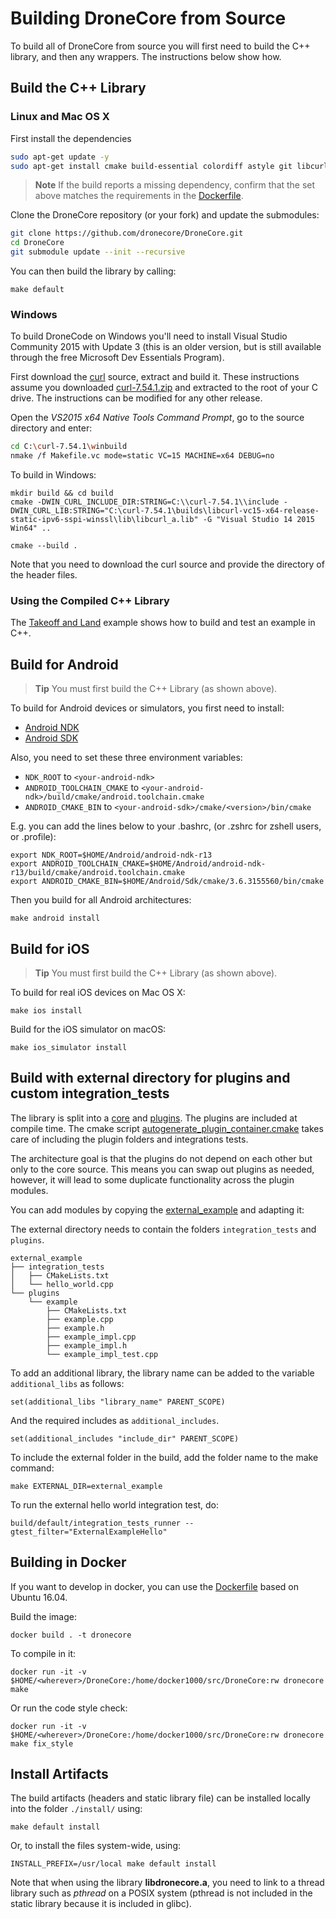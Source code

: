 # Building DroneCore from Source

To build all of DroneCore from source you will first need to build the C++ library, and then any wrappers. The instructions below show how.

## Build the C++ Library

### Linux and Mac OS X

First install the dependencies
```bash
sudo apt-get update -y
sudo apt-get install cmake build-essential colordiff astyle git libcurl4-openssl-dev -y
```

> **Note** If the build reports a missing dependency, confirm that the set above matches the requirements in the [Dockerfile](https://github.com/dronecore/DroneCore/blob/master/Dockerfile).

Clone the DroneCore repository (or your fork) and update the submodules:

```bash
git clone https://github.com/dronecore/DroneCore.git
cd DroneCore
git submodule update --init --recursive
```

You can then build the library by calling:

```
make default
```

### Windows

To build DroneCode on Windows you'll need to install Visual Studio Community 2015 with Update 3 (this is an older version, but is still available through the free Microsoft Dev Essentials Program).

First download the [curl](https://curl.haxx.se/) source, extract and build it. These instructions assume you downloaded [curl-7.54.1.zip](https://curl.haxx.se/download/curl-7.54.1.zip) and extracted to the root of your C drive. The instructions can be modified for any other release.

Open the *VS2015 x64 Native Tools Command Prompt*, go to the source directory and enter:

```bash
cd C:\curl-7.54.1\winbuild
nmake /f Makefile.vc mode=static VC=15 MACHINE=x64 DEBUG=no
```

To build in Windows:
```
mkdir build && cd build
cmake -DWIN_CURL_INCLUDE_DIR:STRING=C:\\curl-7.54.1\\include -DWIN_CURL_LIB:STRING="C:\curl-7.54.1\builds\libcurl-vc15-x64-release-static-ipv6-sspi-winssl\lib\libcurl_a.lib" -G "Visual Studio 14 2015 Win64" ..

cmake --build .
```

Note that you need to download the curl source and provide the directory of the header files.


### Using the Compiled C++ Library

The [Takeoff and Land](../examples/takeoff_and_land.md) example shows how to build and test an example in C++.



## Build for Android

> **Tip** You must first build the C++ Library (as shown above).

To build for Android devices or simulators, you first need to install:
- [Android NDK](https://developer.android.com/ndk/downloads/index.html)
- [Android SDK](https://developer.android.com/studio/index.html)

Also, you need to set these three environment variables:

- `NDK_ROOT` to `<your-android-ndk>`
- `ANDROID_TOOLCHAIN_CMAKE` to `<your-android-ndk>/build/cmake/android.toolchain.cmake`
- `ANDROID_CMAKE_BIN` to `<your-android-sdk>/cmake/<version>/bin/cmake`

E.g. you can add the lines below to your .bashrc, (or .zshrc for zshell users, or .profile):

```
export NDK_ROOT=$HOME/Android/android-ndk-r13
export ANDROID_TOOLCHAIN_CMAKE=$HOME/Android/android-ndk-r13/build/cmake/android.toolchain.cmake
export ANDROID_CMAKE_BIN=$HOME/Android/Sdk/cmake/3.6.3155560/bin/cmake
```

Then you build for all Android architectures:
```
make android install
```


## Build for iOS 

> **Tip** You must first build the C++ Library (as shown above).

To build for real iOS devices on Mac OS X:

```
make ios install
```

Build for the iOS simulator on macOS:

```
make ios_simulator install
```



## Build with external directory for plugins and custom integration_tests

The library is split into a [core](https://github.com/dronecore/DroneCore/tree/master/core) and [plugins](https://github.com/dronecore/DroneCore/tree/master/plugins). The plugins are included at compile time.
The cmake script [autogenerate_plugin_container.cmake](https://github.com/dronecore/DroneCore/blob/master/autogenerate_plugin_container.cmake) takes care of including the plugin folders and integrations tests.

The architecture goal is that the plugins do not depend on each other but only to the core source. This means you can swap out plugins as needed, however, it will lead to some duplicate functionality across the plugin modules.

You can add modules by copying the [external_example](https://github.com/dronecore/DroneCore/tree/master/external_example) and adapting it:

The external directory needs to contain the folders `integration_tests` and `plugins`.

```
external_example
├── integration_tests
│   ├── CMakeLists.txt
│   └── hello_world.cpp
└── plugins
    └── example
        ├── CMakeLists.txt
        ├── example.cpp
        ├── example.h
        ├── example_impl.cpp
        ├── example_impl.h
        └── example_impl_test.cpp
```

To add an additional library, the library name can be added to the variable `additional_libs` as follows:
```
set(additional_libs "library_name" PARENT_SCOPE)
```

And the required includes as `additional_includes`.
```
set(additional_includes "include_dir" PARENT_SCOPE)
```

To include the external folder in the build, add the folder name to the make command:

```
make EXTERNAL_DIR=external_example
```

To run the external hello world integration test, do:
```
build/default/integration_tests_runner --gtest_filter="ExternalExampleHello"
```


## Building in Docker

If you want to develop in docker, you can use the [Dockerfile](https://github.com/dronecore/DroneCore/blob/master/Dockerfile) based on Ubuntu 16.04.

Build the image:
```
docker build . -t dronecore
```

To compile in it:
```
docker run -it -v $HOME/<wherever>/DroneCore:/home/docker1000/src/DroneCore:rw dronecore make
```

Or run the code style check:
```
docker run -it -v $HOME/<wherever>/DroneCore:/home/docker1000/src/DroneCore:rw dronecore make fix_style
```

## Install Artifacts

The build artifacts (headers and static library file) can be installed locally into the folder `./install/` using:

```
make default install
```

Or, to install the files system-wide, using:

```
INSTALL_PREFIX=/usr/local make default install
```

Note that when using the library **libdronecore.a**, you need to link to a thread library such as *pthread* on a POSIX system (pthread is not included in the static library because it is included in glibc).


